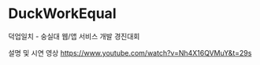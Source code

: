 # DuckWorkEqual
덕업일치 - 숭실대 웹/앱 서비스 개발 경진대회

설명 및 시연 영상
https://www.youtube.com/watch?v=Nh4X16QVMuY&t=29s
